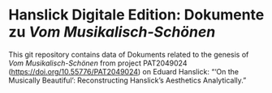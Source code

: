 # Hanslick Digitale Edition: Dokumente zu *Vom Musikalisch-Schönen*

This git repository contains data of Dokuments related to the genesis of *Vom Musikalisch-Schönen* from project PAT2049024 (https://doi.org/10.55776/PAT2049024) on Eduard Hanslick: “‘On the Musically Beautiful’: Reconstructing Hanslick’s Aesthetics Analytically.”
